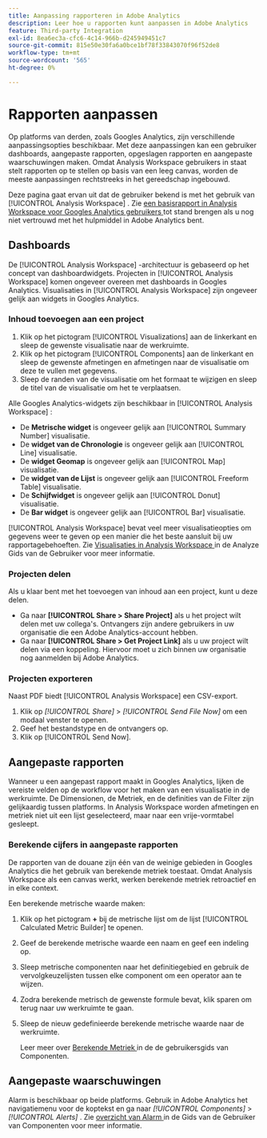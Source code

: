 ```yaml
---
title: Aanpassing rapporteren in Adobe Analytics
description: Leer hoe u rapporten kunt aanpassen in Adobe Analytics
feature: Third-party Integration
exl-id: 8ea6ec3a-cfc6-4c14-966b-d245949451c7
source-git-commit: 815e50e30fa6a0bce1bf78f33843070f96f52de8
workflow-type: tm+mt
source-wordcount: '565'
ht-degree: 0%

---
```


# Rapporten aanpassen

Op platforms van derden, zoals Googles Analytics, zijn verschillende aanpassingsopties beschikbaar. Met deze aanpassingen kan een gebruiker dashboards, aangepaste rapporten, opgeslagen rapporten en aangepaste waarschuwingen maken. Omdat Analysis Workspace gebruikers in staat stelt rapporten op te stellen op basis van een leeg canvas, worden de meeste aanpassingen rechtstreeks in het gereedschap ingebouwd.

Deze pagina gaat ervan uit dat de gebruiker bekend is met het gebruik van [!UICONTROL Analysis Workspace] . Zie [ een basisrapport in Analysis Workspace voor Googles Analytics gebruikers ](reports/create-report.md) tot stand brengen als u nog niet vertrouwd met het hulpmiddel in Adobe Analytics bent.

## Dashboards

De [!UICONTROL Analysis Workspace] -architectuur is gebaseerd op het concept van dashboardwidgets. Projecten in [!UICONTROL Analysis Workspace] komen ongeveer overeen met dashboards in Googles Analytics. Visualisaties in [!UICONTROL Analysis Workspace] zijn ongeveer gelijk aan widgets in Googles Analytics.

### Inhoud toevoegen aan een project

1. Klik op het pictogram [!UICONTROL Visualizations] aan de linkerkant en sleep de gewenste visualisatie naar de werkruimte.
2. Klik op het pictogram [!UICONTROL Components] aan de linkerkant en sleep de gewenste afmetingen en afmetingen naar de visualisatie om deze te vullen met gegevens.
3. Sleep de randen van de visualisatie om het formaat te wijzigen en sleep de titel van de visualisatie om het te verplaatsen.

Alle Googles Analytics-widgets zijn beschikbaar in [!UICONTROL Analysis Workspace] :

* De **Metrische widget** is ongeveer gelijk aan [!UICONTROL Summary Number] visualisatie.
* De **widget van de Chronologie** is ongeveer gelijk aan [!UICONTROL Line] visualisatie.
* De **widget Geomap** is ongeveer gelijk aan [!UICONTROL Map] visualisatie.
* De **widget van de Lijst** is ongeveer gelijk aan [!UICONTROL Freeform Table] visualisatie.
* De **Schijfwidget** is ongeveer gelijk aan [!UICONTROL Donut] visualisatie.
* De **Bar widget** is ongeveer gelijk aan [!UICONTROL Bar] visualisatie.

[!UICONTROL Analysis Workspace] bevat veel meer visualisatieopties om gegevens weer te geven op een manier die het beste aansluit bij uw rapportagebehoeften. Zie [ Visualisaties in Analysis Workspace ](/help/analyze/analysis-workspace/visualizations/freeform-analysis-visualizations.md) in de Analyze Gids van de Gebruiker voor meer informatie.

### Projecten delen

Als u klaar bent met het toevoegen van inhoud aan een project, kunt u deze delen.

* Ga naar **[!UICONTROL Share > Share Project]** als u het project wilt delen met uw collega&#39;s. Ontvangers zijn andere gebruikers in uw organisatie die een Adobe Analytics-account hebben.
* Ga naar **[!UICONTROL Share > Get Project Link]** als u uw project wilt delen via een koppeling. Hiervoor moet u zich binnen uw organisatie nog aanmelden bij Adobe Analytics.

### Projecten exporteren

Naast PDF biedt [!UICONTROL Analysis Workspace] een CSV-export.

1. Klik op *[!UICONTROL Share]* > *[!UICONTROL Send File Now]* om een modaal venster te openen.
2. Geef het bestandstype en de ontvangers op.
3. Klik op [!UICONTROL Send Now].

## Aangepaste rapporten

Wanneer u een aangepast rapport maakt in Googles Analytics, lijken de vereiste velden op de workflow voor het maken van een visualisatie in de werkruimte. De Dimensionen, de Metriek, en de definities van de Filter zijn gelijkaardig tussen platforms. In Analysis Workspace worden afmetingen en metriek niet uit een lijst geselecteerd, maar naar een vrije-vormtabel gesleept.

### Berekende cijfers in aangepaste rapporten

De rapporten van de douane zijn één van de weinige gebieden in Googles Analytics die het gebruik van berekende metriek toestaat. Omdat Analysis Workspace als een canvas werkt, werken berekende metriek retroactief en in elke context.

Een berekende metrische waarde maken:

1. Klik op het pictogram **+** bij de metrische lijst om de lijst [!UICONTROL Calculated Metric Builder] te openen.
2. Geef de berekende metrische waarde een naam en geef een indeling op.
3. Sleep metrische componenten naar het definitiegebied en gebruik de vervolgkeuzelijsten tussen elke component om een operator aan te wijzen.
4. Zodra berekende metrisch de gewenste formule bevat, klik sparen om terug naar uw werkruimte te gaan.
5. Sleep de nieuw gedefinieerde berekende metrische waarde naar de werkruimte.

   Leer meer over [ Berekende Metriek ](/help/components/c-calcmetrics/cm-overview.md) in de de gebruikersgids van Componenten.

## Aangepaste waarschuwingen

Alarm is beschikbaar op beide platforms. Gebruik in Adobe Analytics het navigatiemenu voor de koptekst en ga naar *[!UICONTROL Components]* > *[!UICONTROL Alerts]* . Zie [ overzicht van Alarm ](/help/components/c-alerts/intellligent-alerts.md) in de Gids van de Gebruiker van Componenten voor meer informatie.
